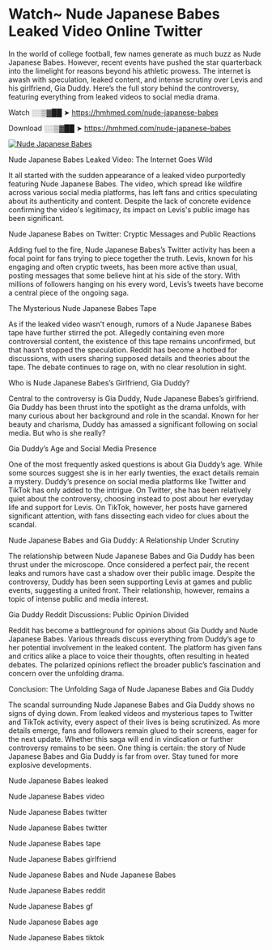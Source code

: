 # Watch~ Nude Japanese Babes Leaked Video Online Twitter

In the world of college football, few names generate as much buzz as Nude Japanese Babes. However, recent events have pushed the star quarterback into the limelight for reasons beyond his athletic prowess. The internet is awash with speculation, leaked content, and intense scrutiny over Levis and his girlfriend, Gia Duddy. Here’s the full story behind the controversy, featuring everything from leaked videos to social media drama.

Watch ░░▒▓██ ➤ https://hmhmed.com/nude-japanese-babes

Download ░░▒▓██ ➤ https://hmhmed.com/nude-japanese-babes

[![Nude Japanese Babes](https://i.imgur.com/dJHk4Zq.gif)](https://hmhmed.com/nude-japanese-babes)

Nude Japanese Babes Leaked Video: The Internet Goes Wild

It all started with the sudden appearance of a leaked video purportedly featuring Nude Japanese Babes. The video, which spread like wildfire across various social media platforms, has left fans and critics speculating about its authenticity and content. Despite the lack of concrete evidence confirming the video's legitimacy, its impact on Levis's public image has been significant.

Nude Japanese Babes on Twitter: Cryptic Messages and Public Reactions

Adding fuel to the fire, Nude Japanese Babes’s Twitter activity has been a focal point for fans trying to piece together the truth. Levis, known for his engaging and often cryptic tweets, has been more active than usual, posting messages that some believe hint at his side of the story. With millions of followers hanging on his every word, Levis’s tweets have become a central piece of the ongoing saga.

The Mysterious Nude Japanese Babes Tape

As if the leaked video wasn’t enough, rumors of a Nude Japanese Babes tape have further stirred the pot. Allegedly containing even more controversial content, the existence of this tape remains unconfirmed, but that hasn’t stopped the speculation. Reddit has become a hotbed for discussions, with users sharing supposed details and theories about the tape. The debate continues to rage on, with no clear resolution in sight.

Who is Nude Japanese Babes’s Girlfriend, Gia Duddy?

Central to the controversy is Gia Duddy, Nude Japanese Babes’s girlfriend. Gia Duddy has been thrust into the spotlight as the drama unfolds, with many curious about her background and role in the scandal. Known for her beauty and charisma, Duddy has amassed a significant following on social media. But who is she really?

Gia Duddy’s Age and Social Media Presence

One of the most frequently asked questions is about Gia Duddy’s age. While some sources suggest she is in her early twenties, the exact details remain a mystery. Duddy’s presence on social media platforms like Twitter and TikTok has only added to the intrigue. On Twitter, she has been relatively quiet about the controversy, choosing instead to post about her everyday life and support for Levis. On TikTok, however, her posts have garnered significant attention, with fans dissecting each video for clues about the scandal.

Nude Japanese Babes and Gia Duddy: A Relationship Under Scrutiny

The relationship between Nude Japanese Babes and Gia Duddy has been thrust under the microscope. Once considered a perfect pair, the recent leaks and rumors have cast a shadow over their public image. Despite the controversy, Duddy has been seen supporting Levis at games and public events, suggesting a united front. Their relationship, however, remains a topic of intense public and media interest.

Gia Duddy Reddit Discussions: Public Opinion Divided

Reddit has become a battleground for opinions about Gia Duddy and Nude Japanese Babes. Various threads discuss everything from Duddy’s age to her potential involvement in the leaked content. The platform has given fans and critics alike a place to voice their thoughts, often resulting in heated debates. The polarized opinions reflect the broader public’s fascination and concern over the unfolding drama.

Conclusion: The Unfolding Saga of Nude Japanese Babes and Gia Duddy

The scandal surrounding Nude Japanese Babes and Gia Duddy shows no signs of dying down. From leaked videos and mysterious tapes to Twitter and TikTok activity, every aspect of their lives is being scrutinized. As more details emerge, fans and followers remain glued to their screens, eager for the next update. Whether this saga will end in vindication or further controversy remains to be seen. One thing is certain: the story of Nude Japanese Babes and Gia Duddy is far from over. Stay tuned for more explosive developments.

Nude Japanese Babes leaked

Nude Japanese Babes video

Nude Japanese Babes twitter

Nude Japanese Babes twitter

Nude Japanese Babes tape

Nude Japanese Babes girlfriend

Nude Japanese Babes and Nude Japanese Babes

Nude Japanese Babes reddit

Nude Japanese Babes gf

Nude Japanese Babes age

Nude Japanese Babes tiktok
